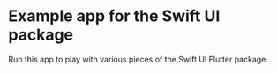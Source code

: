# Example app for the Swift UI package
Run this app to play with various pieces of the Swift UI Flutter package.